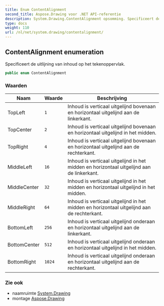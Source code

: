 ```yaml
---
title: Enum ContentAlignment
second_title: Aspose.Drawing voor .NET API-referentie
description: System.Drawing.ContentAlignment opsomming. Specificeert de uitlijning van inhoud op het tekenoppervlak.
type: docs
weight: 110
url: /nl/net/system.drawing/contentalignment/
---
```

## ContentAlignment enumeration

Specificeert de uitlijning van inhoud op het tekenoppervlak.

```csharp
public enum ContentAlignment
```

### Waarden

| Naam | Waarde | Beschrijving |
| --- | --- | --- |
| TopLeft | `1` | Inhoud is verticaal uitgelijnd bovenaan en horizontaal uitgelijnd aan de linkerkant. |
| TopCenter | `2` | Inhoud is verticaal uitgelijnd bovenaan en horizontaal uitgelijnd in het midden. |
| TopRight | `4` | Inhoud is verticaal uitgelijnd bovenaan en horizontaal uitgelijnd aan de rechterkant. |
| MiddleLeft | `16` | Inhoud is verticaal uitgelijnd in het midden en horizontaal uitgelijnd aan de linkerkant. |
| MiddleCenter | `32` | Inhoud is verticaal uitgelijnd in het midden en horizontaal uitgelijnd in het midden. |
| MiddleRight | `64` | Inhoud is verticaal uitgelijnd in het midden en horizontaal uitgelijnd aan de rechterkant. |
| BottomLeft | `256` | Inhoud is verticaal uitgelijnd onderaan en horizontaal uitgelijnd aan de linkerkant. |
| BottomCenter | `512` | Inhoud is verticaal uitgelijnd onderaan en horizontaal uitgelijnd in het midden. |
| BottomRight | `1024` | Inhoud is verticaal uitgelijnd onderaan en horizontaal uitgelijnd aan de rechterkant. |

### Zie ook

* naamruimte [System.Drawing](../../system.drawing/)
* montage [Aspose.Drawing](../../)


